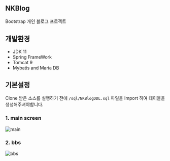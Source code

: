 ## NKBlog
Bootstrap 개인 블로그 프로젝트

## 개발환경
- JDK 11
- Spring FrameWork
- Tomcat 9
- Mybatis and Maria DB
## 기본설정
Clone 받은 소스를 실행하기 전에 `/sql/NKBlogDDL.sql` 파일을 Import 하여 테이블을 생성해주셔야합니다.

### 1. main screen

![main](https://user-images.githubusercontent.com/82058641/144664260-22c3a87b-9728-4937-940f-2d4c52b1cc61.png)

### 2. bbs

![bbs](https://user-images.githubusercontent.com/82058641/144664436-d9f7c420-931a-4096-8b8b-a09319997ecc.png)
